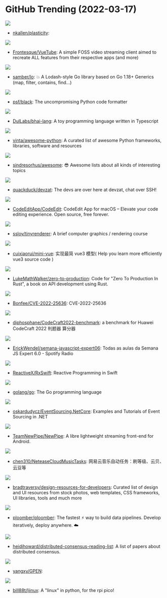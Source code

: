 # GitHub Trending (2022-03-17)

![](https://img.shields.io/badge/TypeScript-New%20259-green?style=flat-square&logo=appveyor)
- [nkallen/plasticity](https://github.com/nkallen/plasticity): 

![](https://img.shields.io/badge/Vue-New%20247-green?style=flat-square&logo=appveyor)
- [Frontesque/VueTube](https://github.com/Frontesque/VueTube): A simple FOSS video streaming client aimed to recreate ALL features from their respective apps (and more)

![](https://img.shields.io/badge/Go-New%20114-green?style=flat-square&logo=appveyor)
- [samber/lo](https://github.com/samber/lo): 💥 A Lodash-style Go library based on Go 1.18+ Generics (map, filter, contains, find...)

![](https://img.shields.io/badge/Python-New%2086-green?style=flat-square&logo=appveyor)
- [psf/black](https://github.com/psf/black): The uncompromising Python code formatter

![](https://img.shields.io/badge/TypeScript-New%20315-green?style=flat-square&logo=appveyor)
- [DulLabs/bhai-lang](https://github.com/DulLabs/bhai-lang): A toy programming language written in Typescript

![](https://img.shields.io/badge/Python-New%20126-green?style=flat-square&logo=appveyor)
- [vinta/awesome-python](https://github.com/vinta/awesome-python): A curated list of awesome Python frameworks, libraries, software and resources

![](https://img.shields.io/badge/none-New%20184-green?style=flat-square&logo=appveyor)
- [sindresorhus/awesome](https://github.com/sindresorhus/awesome): 😎 Awesome lists about all kinds of interesting topics

![](https://img.shields.io/badge/Go-New%2085-green?style=flat-square&logo=appveyor)
- [quackduck/devzat](https://github.com/quackduck/devzat): The devs are over here at devzat, chat over SSH!

![](https://img.shields.io/badge/Swift-New%20156-green?style=flat-square&logo=appveyor)
- [CodeEditApp/CodeEdit](https://github.com/CodeEditApp/CodeEdit): CodeEdit App for macOS – Elevate your code editing experience. Open source, free forever.

![](https://img.shields.io/badge/C%2B%2B-New%20158-green?style=flat-square&logo=appveyor)
- [ssloy/tinyrenderer](https://github.com/ssloy/tinyrenderer): A brief computer graphics / rendering course

![](https://img.shields.io/badge/TypeScript-New%20181-green?style=flat-square&logo=appveyor)
- [cuixiaorui/mini-vue](https://github.com/cuixiaorui/mini-vue): 实现最简 vue3 模型( Help you learn more efficiently vue3 source code )

![](https://img.shields.io/badge/Rust-New%20179-green?style=flat-square&logo=appveyor)
- [LukeMathWalker/zero-to-production](https://github.com/LukeMathWalker/zero-to-production): Code for "Zero To Production In Rust", a book on API development using Rust.

![](https://img.shields.io/badge/C-New%2019-green?style=flat-square&logo=appveyor)
- [Bonfee/CVE-2022-25636](https://github.com/Bonfee/CVE-2022-25636): CVE-2022-25636

![](https://img.shields.io/badge/Python-New%2011-green?style=flat-square&logo=appveyor)
- [diphosphane/CodeCraft2022-benchmark](https://github.com/diphosphane/CodeCraft2022-benchmark): a benchmark for Huawei CodeCraft 2022 判题器 算分器

![](https://img.shields.io/badge/JavaScript-New%20207-green?style=flat-square&logo=appveyor)
- [ErickWendel/semana-javascript-expert06](https://github.com/ErickWendel/semana-javascript-expert06): Todas as aulas da Semana JS Expert 6.0 - Spotify Radio

![](https://img.shields.io/badge/Swift-New%2044-green?style=flat-square&logo=appveyor)
- [ReactiveX/RxSwift](https://github.com/ReactiveX/RxSwift): Reactive Programming in Swift

![](https://img.shields.io/badge/Go-New%2080-green?style=flat-square&logo=appveyor)
- [golang/go](https://github.com/golang/go): The Go programming language

![](https://img.shields.io/badge/C%23-New%2096-green?style=flat-square&logo=appveyor)
- [oskardudycz/EventSourcing.NetCore](https://github.com/oskardudycz/EventSourcing.NetCore): Examples and Tutorials of Event Sourcing in .NET

![](https://img.shields.io/badge/Java-New%20174-green?style=flat-square&logo=appveyor)
- [TeamNewPipe/NewPipe](https://github.com/TeamNewPipe/NewPipe): A libre lightweight streaming front-end for Android.

![](https://img.shields.io/badge/Python-New%2038-green?style=flat-square&logo=appveyor)
- [chen310/NeteaseCloudMusicTasks](https://github.com/chen310/NeteaseCloudMusicTasks): 网易云音乐自动任务：刷等级、云贝、云豆等

![](https://img.shields.io/badge/none-New%2084-green?style=flat-square&logo=appveyor)
- [bradtraversy/design-resources-for-developers](https://github.com/bradtraversy/design-resources-for-developers): Curated list of design and UI resources from stock photos, web templates, CSS frameworks, UI libraries, tools and much more

![](https://img.shields.io/badge/Python-New%2036-green?style=flat-square&logo=appveyor)
- [ploomber/ploomber](https://github.com/ploomber/ploomber): The fastest ⚡️ way to build data pipelines. Develop iteratively, deploy anywhere. ☁️

![](https://img.shields.io/badge/none-New%2037-green?style=flat-square&logo=appveyor)
- [heidihoward/distributed-consensus-reading-list](https://github.com/heidihoward/distributed-consensus-reading-list): A list of papers about distributed consensus.

![](https://img.shields.io/badge/Jupyter%20Notebook-New%2034-green?style=flat-square&logo=appveyor)
- [yangxy/GPEN](https://github.com/yangxy/GPEN): 

![](https://img.shields.io/badge/Python-New%2021-green?style=flat-square&logo=appveyor)
- [bill88t/ljinux](https://github.com/bill88t/ljinux): A "linux" in python, for the rpi pico!

